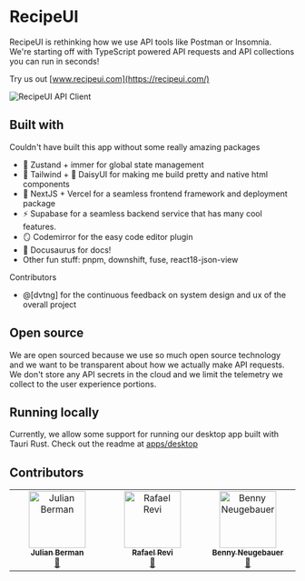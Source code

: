 # RecipeUI

RecipeUI is rethinking how we use API tools like Postman or Insomnia. We're starting off with TypeScript powered API requests and API collections you can run in seconds!

Try us out [www.recipeui.com](https://recipeui.com/)

![RecipeUI API Client](https://raw.githubusercontent.com/RecipeUI/RecipeUI/main/docs/github_view.png)

## Built with

Couldn't have built this app without some really amazing packages

- 🐻 Zustand + immer for global state management
- 💨 Tailwind + 🌼 DaisyUI for making me build pretty and native html components
- 🔺 NextJS + Vercel for a seamless frontend framework and deployment package
- ⚡ Supabase for a seamless backend service that has many cool features.
- 🪞 Codemirror for the easy code editor plugin
- 🦖 Docusaurus for docs!
- Other fun stuff: pnpm, downshift, fuse, react18-json-view

Contributors

- @[dvtng] for the continuous feedback on system design and ux of the overall project


## Open source

We are open sourced because we use so much open source technology and we want to be transparent about how we actually make API requests. We don't store any API secrets in the cloud and we limit the telemetry we collect to the user experience portions.

## Running locally

Currently, we allow some support for running our desktop app built with Tauri Rust. Check out the readme at [apps/desktop](https://github.com/RecipeUI/RecipeUI/tree/main/apps/desktop)

## Contributors

<!-- ALL-CONTRIBUTORS-LIST:START - Do not remove or modify this section -->
<!-- prettier-ignore-start -->
<!-- markdownlint-disable -->
<table>
  <tbody>
    <tr>
      <td align="center" valign="top" width="14.28%"><a href="https://til.grayvines.com/"><img src="https://avatars.githubusercontent.com/u/329822?v=4?s=100" width="100px;" alt="Julian Berman"/><br /><sub><b>Julian Berman</b></sub></a><br /><a href="#bug-Julian" title="Bug reports">🐛</a></td>
      <td align="center" valign="top" width="14.28%"><a href="http://rrevi.github.io"><img src="https://avatars.githubusercontent.com/u/1561054?v=4?s=100" width="100px;" alt="Rafael Revi"/><br /><sub><b>Rafael Revi</b></sub></a><br /><a href="#plugin-rrevi" title="Plugin/utility libraries">🔌</a></td>
      <td align="center" valign="top" width="14.28%"><a href="http://bennycode.com"><img src="https://avatars.githubusercontent.com/u/469989?v=4?s=100" width="100px;" alt="Benny Neugebauer"/><br /><sub><b>Benny Neugebauer</b></sub></a><br /><a href="#bug-bennycode" title="Bug reports">🐛</a></td>
    </tr>
  </tbody>
</table>

<!-- markdownlint-restore -->
<!-- prettier-ignore-end -->

<!-- ALL-CONTRIBUTORS-LIST:END -->